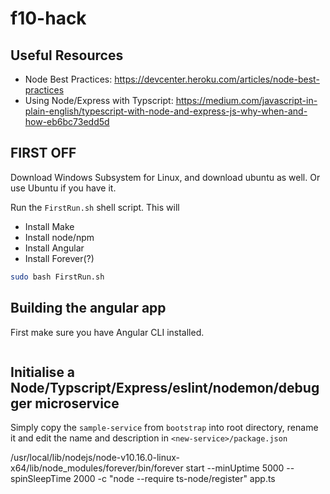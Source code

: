 # f10-hack

## Useful Resources

* Node Best Practices: https://devcenter.heroku.com/articles/node-best-practices
* Using Node/Express with Typscript: https://medium.com/javascript-in-plain-english/typescript-with-node-and-express-js-why-when-and-how-eb6bc73edd5d


## FIRST OFF

Download Windows Subsystem for Linux, and download ubuntu as well. Or use Ubuntu if you have it.



Run the `FirstRun.sh` shell script. This will

* Install Make
* Install node/npm
* Install Angular
* Install Forever(?)

```bash
sudo bash FirstRun.sh
```

## Building the angular app

First make sure you have Angular CLI installed.

```bash

```

## Initialise a Node/Typscript/Express/eslint/nodemon/debugger microservice

Simply copy the `sample-service` from `bootstrap` into root directory, rename it and edit the name and description in `<new-service>/package.json`

/usr/local/lib/nodejs/node-v10.16.0-linux-x64/lib/node_modules/forever/bin/forever start --minUptime 5000 --spinSleepTime 2000 -c "node --require ts-node/register" app.ts